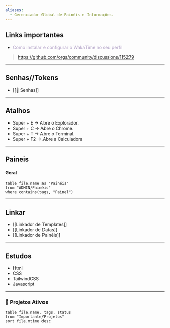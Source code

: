 ```yaml
---
aliases:
  - Gerenciador Global de Painéis e Informações.
---
```

## Links importantes
- <font color="#b2a2c7">Como instalar e configurar o WakaTime no seu perfil</font>
> https://github.com/orgs/community/discussions/115279

---

## Senhas//Tokens
- [[🗿 Senhas]]

---

## Atalhos
- Super + E -> Abre o Explorador.
- Super + C -> Abre o Chrome.
- Super + T -> Abre o Terminal.
- Super + F2 -> Abre a Calculadora

---

## Paineis
#### Geral
```dataview
table file.name as "Painéis"
from "ADMIN/Painéis"
where contains(tags, "Painel")
```

---

## Linkar
- [[Linkador de Templates]]
- [[Linkador de Datas]]
- [[Linkador de Painéis]]

---

## Estudos
- Html
- CSS
- TailwindCSS
- Javascript

---

### 🚀 Projetos Ativos
```dataview
table file.name, tags, status
from "Importante/Projetos"
sort file.mtime desc
```